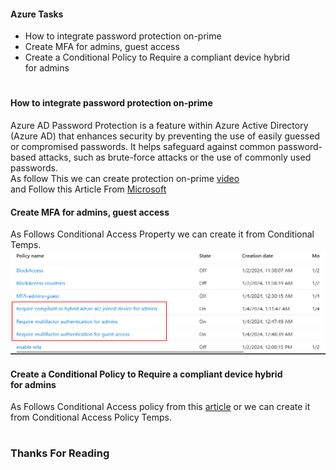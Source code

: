 #### Azure Tasks
- How to integrate password protection on-prime
- Create MFA for admins, guest access
- Create a Conditional Policy to Require a compliant device hybrid for admins
# 
#### How to integrate password protection on-prime
Azure AD Password Protection is a feature within Azure Active Directory (Azure AD) that enhances security by preventing the use of easily guessed or compromised passwords. It helps safeguard against common password-based attacks, such as brute-force attacks or the use of commonly used passwords.
<br>
As follow This we can create protection on-prime <a href="https://www.youtube.com/watch?v=sYqj3QMX31M" target="_blank">video</a> <br>
and Follow this Article From <a href="https://learn.microsoft.com/en-us/entra/identity/authentication/concept-password-ban-bad-on-premises" target="_blank">Microsoft</a> <br>

#### Create MFA for admins, guest access
As Follows Conditional Access Property we can create it from Conditional Temps. <img src="https://raw.githubusercontent.com/0xDigimon/GBG-Security-Intern/main/Azure/1.png"><br>
#### Create a Conditional Policy to Require a compliant device hybrid for admins
As Follows Conditional Access policy from this <a href="https://learn.microsoft.com/en-us/entra/identity/conditional-access/howto-conditional-access-policy-compliant-device" target="_blank">article</a> or we can create it from Conditional Access Policy Temps. 
#
### Thanks For Reading 
